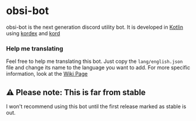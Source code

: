 # obsi-bot

obsi-bot is the next generation discord utility bot.
It is developed in [Kotlin](https://kotlinlang.org) using [kordex](https://github.com/Kord-Extensions/kord-extensions) and [kord](https://github.com/kordlib/kord)

### Help me translating

Feel free to help me translating this bot. Just copy the `lang/english.json` file and change its name to the language you want to add. For more specific information, look at the [Wiki Page](https://github.com/Obsilabor/obsi-bot/wiki/Using-translations)

## ⚠️ Please note: This is far from stable

I won't recommend using this bot until the first release marked as stable is out.
